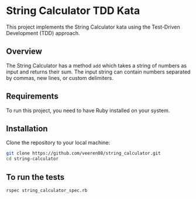 # String Calculator TDD Kata

This project implements the String Calculator kata using the Test-Driven Development (TDD) approach. 

## Overview

The String Calculator has a method `add` which takes a string of numbers as input and returns their sum. The input string can contain numbers separated by commas, new lines, or custom delimiters.

## Requirements

To run this project, you need to have Ruby installed on your system.

## Installation

Clone the repository to your local machine: 

```bash
git clone https://github.com/veeren08/string_calculator.git
cd string-calculator
```

## To run the tests

```
rspec string_calculator_spec.rb
```

